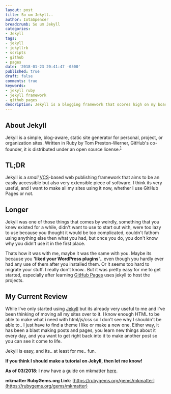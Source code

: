 ```yaml
---
layout: post
title: So um Jekyll..
author: IotaSpencer
breadcrumb: So um Jekyll
categories:
- Jekyll
tags:
- jekyll
- jekyllrb
- scripts
- github
- pages
date: '2018-01-23 20:41:47 -0500'
published: true
draft: false
comments: true
keywords:
- jekyll ruby
- jekyll framework
- github pages
description: Jekyll is a blogging framework that scores high on my board.
---
```

## About Jekyll

  Jekyll is a simple, blog-aware, static site generator for personal, project, or organization sites. Written in Ruby by Tom Preston-Werner, GitHub's co-founder, it is distributed under an open source license.<sup>[1](https://en.wikipedia.org/wiki/Jekyll_(software))</sup>

## TL;DR

Jekyll is a *small* <abbr title="Version Control System">VCS</abbr>-based web publishing framework that aims to be an easily accessible but also very extensible piece of software. I think its very useful, and I want to make all my sites using it now, whether I use GitHub Pages or not.

## Longer

Jekyll was one of those things that comes by weirdly, something that you knew existed for a while, didn't want to use to start out with, were too lazy to use because you thought it would be too complicated, couldn't fathom using anything else then what you had, but once you do, you don't know why you didn't use it in the first place.

Thats how it was with me, maybe it was the same with you.  Maybe its because you **'liked your WordPress plugins'**.. even though you hardly ever had any use of them after you installed them.  Or it seems too hard to migrate your stuff. I really don't know.. But it was pretty easy for me to get started, especially after learning [GitHub Pages](https://pages.github.com) uses jekyll to host the projects.

## My Current Review

While I've only started using [Jekyll](https://jekyllrb.com) but its already very useful to me and I've been thinking of moving all my sites over to it. I know enough HTML to be able to make what i need with html/js/css so I don't see why I shouldn't be able to.. I just have to find a theme I like or make a new one. Either way, it has been a blast making posts and pages, you learn new things about it every day, and you want to get right back into it to make another post so you can see it come to life.

Jekyll is easy, and its.. at least for me.. fun.

**If you think I should make a tutorial on Jekyll, then let me know!**

**As of 03/2018**: I now have a guide on mkmatter [here](/projects/mkmatter/guide).

**mkmatter RubyGems.org Link**: [https://rubygems.org/gems/mkmatter](https://rubygems.org/gems/mkmatter)
